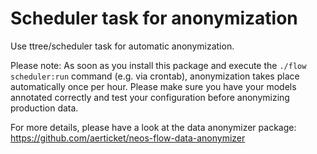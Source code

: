 # Scheduler task for anonymization

Use ttree/scheduler task for automatic anonymization.

Please note: As soon as you install this package and execute the `./flow scheduler:run` command
(e.g. via crontab), anonymization takes place automatically once per hour. Please make sure 
you have your models annotated correctly and test your configuration before anonymizing 
production data.

For more details, please have a look at the data anonymizer package:
https://github.com/aerticket/neos-flow-data-anonymizer
